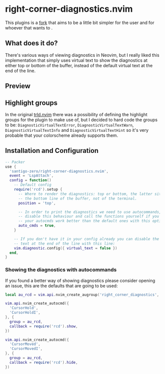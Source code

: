 # right-corner-diagnostics.nvim

This plugins is a [fork](https://github.com/Mofiqul/trld.nvim) that aims to be a
little bit simpler for the user and for whoever that wants to .

## What does it do?
There's various ways of viewing diagnostics in Neovim, but I really liked this
implementation that simply uses virtual text to show the diagnostics at either
top or bottom of the buffer, instead of the default virtual text at the end of
the line.

## Preview

## Highlight groups
In the original [trld.nvim](https://github.com/Mofiqul/trld.nvim) there was a
possibility of defining the highlight groups for the plugin to make use of, but
I decided to hard code the groups to be: `DiagnosticVirtualTextError`,
`DiagnosticVirtualTextWarn`, `DiagnosticVirtualTextInfo` and
`DiagnosticVirtualTextHint` so it's very probable that your colorscheme already
supports them.

## Installation and Configuration

```lua
-- Packer
use {
  'santigo-zero/right-corner-diagnostics.nvim',
  event = 'LspAttach',
  config = function()
    -- Default config
    require('rcd').setup {
      -- Where to render the diagnostics: top or bottom, the latter sitting at
      -- the bottom line of the buffer, not of the terminal.
      position = 'top',

      -- In order to print the diagnostics we need to use autocommands, you can
      -- disable this behaviour and call the functions yourself if you think
      -- your autocmds work better than the default ones with this option:
      auto_cmds = true,
    }

    -- If you don't have it in your config already you can disable the virtual
    -- text at the end of the line with this line:
    vim.diagnostic.config({ virtual_text = false })
  end,
}
```

### Showing the diagnostics with autocommands
If you found a better way of showing diagnostics please consider opening an
issue, this are the defaults that are going to be used:

```lua
local au_rcd = vim.api.nvim_create_augroup('right_corner_diagnostics', {})

vim.api.nvim_create_autocmd({
  'CursorHold',
  'CursorHoldI',
}, {
  group = au_rcd,
  callback = require('rcd').show,
})

vim.api.nvim_create_autocmd({
  'CursorMoved',
  'CursorMovedI',
}, {
  group = au_rcd,
  callback = require('rcd').hide,
})
```
